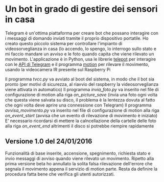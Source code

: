 # Un bot in grado di gestire dei sensori in casa
Telegram è un'ottima piattaforma per creare bot che possano interagire con i messaggi di domando inviati tramite il proprio dispositivo portatile.
Ho creato questo piccolo sistema per controllare l'impianto di videosorveglianza in casa (lo accendo, lo spengo, lo interrogo sullo stato e mi faccio mandare un avviso e le foto quando capita che viene rilevato un movimento.
L'applicazione è in Python, usa le librerie [telepot](https://github.com/nickoala/telepot) per interagire con le [API di Telegram](https://core.telegram.org/) e il programma [motion](http://www.lavrsen.dk/foswiki/bin/view/Motion/WebHome) per rilevare il movimento, usando la videocamera IR presente sul Raspberry Pi

Il programma _tvcc.py_ va avviato al boot del sistema, in modo che il bot sia pronto (per motivi di sicurezza, al riavvio del raspberry la videosorveglianza viene attivata in automatico)
Il programma _invia_foto.py_ va inserito nel file di configurazione di motion alla riga _on_picture_save_ (invia una foto ogni volta che questa viene salvata su disco, il problema è la lentezza dovuta al fatto che ogni volta deve aprire una connessione con Telegram)
Il programma _avvisa_movimento.py_ va inserito nel file di configurazione di motion alla riga _on_event_start_ (avvisa che un evento di rilevazione di movimento è iniziato)
E' necessario ricordarsi di mettere la calncellazione della cartelle delle foto alla riga _on_event_end_ altrimenti il disco si potrebbe riempire rapidamente

## Versione 1.0 del 24/01/2016
Funzionalità di base inserite, accensione, spegnimento, richiesta stato e invio messaggi di avviso quando viene rilevato un movimento.
Ripetto alla prima versione beta ho annullato la solita falsa rilevazione dell'errore che segnala il movimento appena il servizio di motion parte.
Resta da definire la procedura fatta bene che verifica gli utenti autorizzati.
